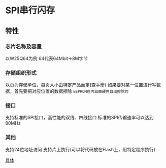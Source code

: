 # SPI串行闪存
## 特性
### 芯片名称及容量
以W25Q64为例
64代表64Mbit->8M字节

### 存储组织形式
以页为存储单位，每页大小由特定产品而定(查手册)
如果要对某一位置进行写数据，首先要把对应位置的数据擦除
`EEPROM在内部由硬件自动擦除的`

### 接口
支持标准的SPI接口，高性能的双线、四线接口
标准的SPI传输速率可以达到80MHz

### 其他
支持24位地址访问
支持片上执行(可以将代码放在Flash上，用特定程序执行)

[具体](https://max.book118.com/html/2018/1121/5312341013001332.shtm)

